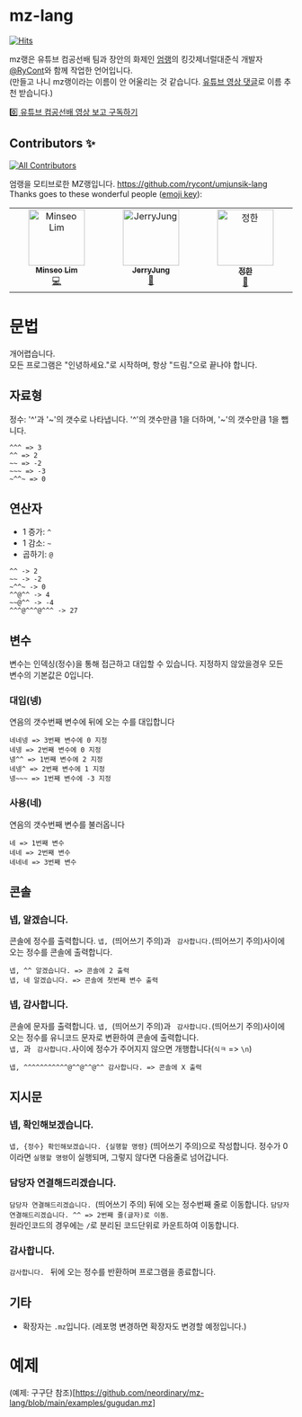 # mz-lang

[![Hits](https://hits.seeyoufarm.com/api/count/incr/badge.svg?url=https%3A%2F%2Fgithub.com%2Fneordinary%2Fmz-lang&count_bg=%2379C83D&title_bg=%23555555&icon=&icon_color=%23E7E7E7&title=hits&edge_flat=false)](https://hits.seeyoufarm.com)

mz랭은 유튜브 컴공선배 팀과 장안의 화제인 [엄랭](https://github.com/rycont/umjunsik-lang)의 킹갓제너럴대준식 개발자 [@RyCont](https://github.com/rycont)와 함께 작업한 언어입니다.
</br> (만들고 나니 mz랭이라는 이름이 안 어울리는 것 같습니다. [유튜브 영상 댓글](https://youtu.be/RhivDu-QQTM)로 이름 추천 받습니다.)

[0️⃣ 유튜브 컴공선배 영상 보고 구독하기](https://youtu.be/RhivDu-QQTM)

## Contributors ✨
<!-- ALL-CONTRIBUTORS-BADGE:START - Do not remove or modify this section -->
[![All Contributors](https://img.shields.io/badge/all_contributors-2-orange.svg?style=flat-square)](#contributors-)
<!-- ALL-CONTRIBUTORS-BADGE:END -->
엄랭을 모티브로한 MZ랭입니다. https://github.com/rycont/umjunsik-lang
</br> Thanks goes to these wonderful people ([emoji key](https://allcontributors.org/docs/en/emoji-key)):

<!-- ALL-CONTRIBUTORS-LIST:START - Do not remove or modify this section -->
<!-- prettier-ignore-start -->
<!-- markdownlint-disable -->
<table>
  <tbody>
    <tr>
      <td align="center" valign="top" width="14.28%"><a href="https://github.com/happbob"><img src="https://avatars.githubusercontent.com/u/54854764?v=4?s=100" width="100px;" alt="Minseo Lim"/><br /><sub><b>Minseo Lim</b></sub></a><br /><a href="https://github.com/neordinary/mz-lang/commits?author=happbob" title="Code">💻</a></td>
      <td align="center" valign="top" width="14.28%"><a href="https://www.youtube.com/@comgongbro"><img src="https://avatars.githubusercontent.com/u/16649567?v=4?s=100" width="100px;" alt="JerryJung"/><br /><sub><b>JerryJung</b></sub></a><br /><a href="#ideas-jerryjungwh" title="Ideas, Planning, & Feedback">🤔</a></td>
      <td align="center" valign="top" width="14.28%"><a href="https://bento.me/3"><img src="https://avatars.githubusercontent.com/u/35295182?v=4?s=100" width="100px;" alt="정한"/><br /><sub><b>정한</b></sub></a><br /><a href="#ideas-RyCont" title="Ideas, Planning, & Feedback">🤔</a></td>
    </tr>
  </tbody>
</table>

<!-- markdownlint-restore -->
<!-- prettier-ignore-end -->

<!-- ALL-CONTRIBUTORS-LIST:END -->

# 문법

개어렵습니다.
</br>모든 프로그램은 "인녕하세요."로 시작하며, 항상 "드림."으로 끝나야 합니다.

## 자료형

정수: '^'과 '~'의 갯수로 나타냅니다. '^'의 갯수만큼 1을 더하며, '~'의 갯수만큼 1을 뺍니다.

```
^^^ => 3
^^ => 2
~~ => -2
~~~ => -3
~^^~ => 0
```

## 연산자

- 1 증가: `^`
- 1 감소: `~`
- 곱하기: `@`

```
^^ -> 2
~~ -> -2
~^^~ -> 0
^^@^^ -> 4
~~@^^ -> -4
^^^@^^^@^^^ -> 27
```

## 변수

변수는 인덱싱(정수)을 통해 접근하고 대입할 수 있습니다. 지정하지 않았을경우 모든 변수의 기본값은 0입니다.

### 대입(넹)

연음의 갯수번째 변수에 뒤에 오는 수를 대입합니다

```
네네넹 => 3번째 변수에 0 지정
네넹 => 2번째 변수에 0 지정
넹^^ => 1번째 변수에 2 지정
네넹^ => 2번째 변수에 1 지정
넹~~~ => 1번째 변수에 -3 지정
```

### 사용(네)

연음의 갯수번째 변수를 불러옵니다

```
네 => 1번째 변수
네네 => 2번째 변수
네네네 => 3번째 변수
```


## 콘솔

### 넵, 알겠습니다.

콘솔에 정수를 출력합니다. `넵, `(띄어쓰기 주의)과 ` 감사합니다.`(띄어쓰기 주의)사이에 오는 정수를 콘솔에 출력합니다.

```tsx
넵, ^^ 알겠습니다. => 콘솔에 2 출력
넵, 네 알겠습니다. => 콘솔에 첫번째 변수 출력
```

### 넵, 감사합니다.

콘솔에 문자를 출력합니다. `넵, `(띄어쓰기 주의)과 ` 감사합니다.`(띄어쓰기 주의)사이에 오는 정수를 유니코드 문자로 변환하여 콘솔에 출력합니다. 
</br>`넵, `과 ` 감사합니다.`사이에 정수가 주어지지 않으면 개행합니다(`식ㅋ` => `\n`)

```tsx
넵, ^^^^^^^^^^^@^^@^^@^^ 감사합니다. => 콘솔에 X 출력
```

## 지시문

### 넵, 확인해보겠습니다.

`넵, {정수} 확인해보겠습니다. {실행할 명령}` (띄어쓰기 주의)으로 작성합니다. 정수가 0이라면 `실행할 명령`이 실행되며, 그렇지 않다면 다음줄로 넘어갑니다.

### 담당자 연결해드리겠습니다.

`담당자 연결해드리겠습니다. `(띄어쓰기 주의) 뒤에 오는 정수번째 줄로 이동합니다. `담당자 연결해드리겠습니다. ^^ => 2번째 줄(글자)로 이동`. 
</br>원라인코드의 경우에는 `/`로 분리된 코드단위로 카운트하여 이동합니다.

### 감사합니다. 

`감사합니다. ` 뒤에 오는 정수를 반환하며 프로그램을 종료합니다.

## 기타

- 확장자는 `.mz`입니다. (레포명 변경하면 확장자도 변경할 예정입니다.)

# 예제

(예제: 구구단 참조)[https://github.com/neordinary/mz-lang/blob/main/examples/gugudan.mz]
